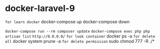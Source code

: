 # docker-laravel-9

```for learn docker```
docker-compose up
docker-compose down

``docker-compose run --rm composer update``
``docker-compose exec php php artisan list``
``http://0.0.0.0/``
```for look container```
docker ps -a
```for delete all```
docker system prune -a
```for delete permission```
sudo chmod 777 -R ./*


